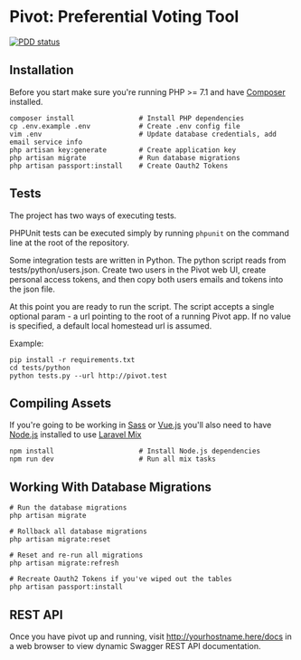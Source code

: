 # Pivot: Preferential Voting Tool

[![PDD status](http://www.0pdd.com/svg?name=pivot-libre/pivot)](http://www.0pdd.com/p?name=pivot-libre/pivot)

## Installation

Before you start make sure you're running PHP >= 7.1 and have
[Composer](https://getcomposer.org/download/) installed.

```shell
composer install                # Install PHP dependencies
cp .env.example .env            # Create .env config file
vim .env                        # Update database credentials, add email service info
php artisan key:generate        # Create application key
php artisan migrate             # Run database migrations
php artisan passport:install    # Create Oauth2 Tokens
```

## Tests

The project has two ways of executing tests.

PHPUnit tests can be executed simply by running `phpunit` on the command line at the root of the repository.

Some integration tests are written in Python. The python script reads from tests/python/users.json. Create two users in the Pivot web UI, create personal access tokens, and then copy both users emails and tokens into the json file.

At this point you are ready to run the script. The script accepts a single optional param - a url pointing to the root of a running Pivot app. If no value is specified, a default local homestead url is assumed.

Example:

```shell
pip install -r requirements.txt
cd tests/python
python tests.py --url http://pivot.test
```

## Compiling Assets

If you're going to be working in [Sass](http://sass-lang.com/) or
[Vue.js](https://vuejs.org/) you'll also need to have
[Node.js](https://nodejs.org/en/) installed to use
[Laravel Mix](https://laravel.com/docs/5.4/mix)

```shell
npm install                     # Install Node.js dependencies
npm run dev                     # Run all mix tasks
```

## Working With Database Migrations

```shell
# Run the database migrations
php artisan migrate

# Rollback all database migrations
php artisan migrate:reset

# Reset and re-run all migrations
php artisan migrate:refresh

# Recreate Oauth2 Tokens if you've wiped out the tables
php artisan passport:install
```

## REST API
Once you have pivot up and running, visit http://yourhostname.here/docs in a web browser to view dynamic Swagger REST API documentation.
